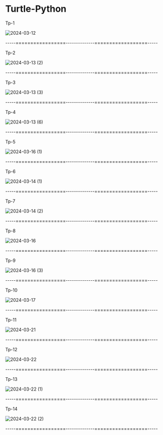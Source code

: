 ﻿# Turtle-Python

Tp-1

![2024-03-12](https://github.com/gustavocarvalho-ra/Turtle-Python/assets/137126878/2e78bb6f-c02e-4e97-a691-cbfac874cfaa)


-----=================--------------==================-----

Tp-2

![2024-03-13 (2)](https://github.com/gustavocarvalho-ra/Turtle-Python/assets/137126878/b3efeb84-65e6-41ee-883f-7859e5b43399)


-----=================--------------==================-----

Tp-3

![2024-03-13 (3)](https://github.com/gustavocarvalho-ra/Turtle-Python/assets/137126878/7c122fa4-8a5f-4b6e-8756-b22da64d974e)


-----=================--------------==================-----

Tp-4

![2024-03-13 (6)](https://github.com/gustavocarvalho-ra/Turtle-Python/assets/137126878/e65edc00-c183-40d9-b5df-f63f6ddfe662)


-----=================--------------==================-----

Tp-5

![2024-03-16 (1)](https://github.com/gustavocarvalho-ra/Turtle-Python/assets/137126878/93b0b65c-0a3c-4e50-8bc7-61b6c8f60d9c)


-----=================--------------==================-----

Tp-6

![2024-03-14 (1)](https://github.com/gustavocarvalho-ra/Turtle-Python/assets/137126878/c0fa2137-2226-47cf-aea8-4b7bb6712366)


-----=================--------------==================-----

Tp-7

![2024-03-14 (2)](https://github.com/gustavocarvalho-ra/Turtle-Python/assets/137126878/f432d644-4942-4d7a-908c-a794916ee715)


-----=================--------------==================-----

Tp-8

![2024-03-16](https://github.com/gustavocarvalho-ra/Turtle-Python/assets/137126878/f2fa35d1-b803-444e-91a3-eb37a54969b4)


-----=================--------------==================-----

Tp-9

![2024-03-16 (3)](https://github.com/gustavocarvalho-ra/Turtle-Python/assets/137126878/1aa59836-ac8a-409e-baa3-f7e5aafc77ff)


-----=================--------------==================-----

Tp-10

![2024-03-17](https://github.com/gustavocarvalho-ra/Turtle-Python/assets/137126878/6f3eaaf3-0751-4ee0-a4dc-37bc0c5de754)


-----=================--------------==================-----

Tp-11

![2024-03-21](https://github.com/gustavocarvalho-ra/Turtle-Python/assets/137126878/1c0aeebb-142c-41a5-88ab-0abf011c3626)


-----=================--------------==================-----

Tp-12

![2024-03-22](https://github.com/gustavocarvalho-ra/Turtle-Python/assets/137126878/0435a7b5-8114-4c15-8de2-64f89f7828f2)


-----=================--------------==================-----

Tp-13

![2024-03-22 (1)](https://github.com/gustavocarvalho-ra/Turtle-Python/assets/137126878/0828f8ef-e113-434e-808e-528f9ac03544)


-----=================--------------==================-----

Tp-14

![2024-03-22 (2)](https://github.com/gustavocarvalho-ra/Turtle-Python/assets/137126878/dd1d99d0-f831-4cc2-bae6-85dec435cdc5)


-----=================--------------==================-----
